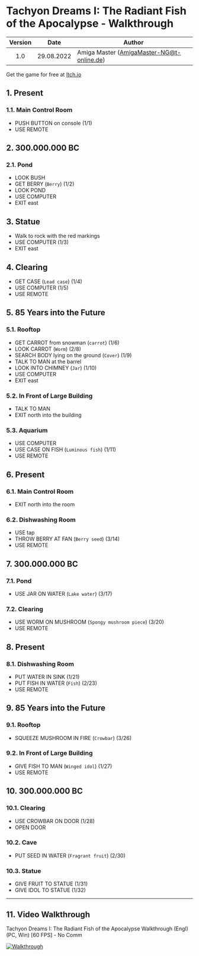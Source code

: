 # Tachyon Dreams I: The Radiant Fish of the Apocalypse - Walkthrough

| Version | Date       | Author                                    |
|:-------:|------------|-------------------------------------------|
|   1.0   | 29.08.2022 | Amiga Master (AmigaMaster-NG@t-online.de) |

Get the game for free at [Itch.io](https://cosmicvoid.itch.io/tachyon-dreams-1-the-radiant-fish-of-the-apocalypse)

## 1. Present

### 1.1. Main Control Room

- PUSH BUTTON on console (1/1)
- USE REMOTE

## 2. 300.000.000 BC

### 2.1. Pond

- LOOK BUSH
- GET BERRY (`Berry`) (1/2)
- LOOK POND
- USE COMPUTER
- EXIT east

## 3. Statue

- Walk to rock with the red markings
- USE COMPUTER (1/3)
- EXIT east

## 4. Clearing

- GET CASE (`Lead case`) (1/4)
- USE COMPUTER (1/5)
- USE REMOTE

## 5. 85 Years into the Future

### 5.1. Rooftop

- GET CARROT from snowman (`carrot`) (1/6)
- LOOK CARROT (`Worm`) (2/8)
- SEARCH BODY lying on the ground (`Cover`) (1/9)
- TALK TO MAN at the barrel
- LOOK INTO CHIMNEY (`Jar`) (1/10)
- USE COMPUTER
- EXIT east

### 5.2. In Front of Large Building

- TALK TO MAN
- EXIT north into the building

### 5.3. Aquarium

- USE COMPUTER
- USE CASE ON FISH (`Luminous fish`) (1/11)
- USE REMOTE

## 6. Present

### 6.1. Main Control Room

- EXIT north into the room

### 6.2. Dishwashing Room

- USE tap
- THROW BERRY AT FAN (`Berry seed`) (3/14)
- USE REMOTE

## 7. 300.000.000 BC

### 7.1. Pond

- USE JAR ON WATER (`Lake water`) (3/17)

### 7.2. Clearing

- USE WORM ON MUSHROOM (`Spongy mushroom piece`) (3/20)
- USE REMOTE

## 8. Present

### 8.1. Dishwashing Room

- PUT WATER IN SINK (1/21)
- PUT FISH IN WATER (`Fish`) (2/23)
- USE REMOTE

## 9. 85 Years into the Future

### 9.1. Rooftop

- SQUEEZE MUSHROOM IN FIRE (`Crowbar`) (3/26)

### 9.2. In Front of Large Building

- GIVE FISH TO MAN (`Winged idol`) (1/27)
- USE REMOTE

## 10. 300.000.000 BC

### 10.1. Clearing

- USE CROWBAR ON DOOR (1/28)
- OPEN DOOR

### 10.2. Cave

- PUT SEED IN WATER (`Fragrant fruit`) (2/30)

### 10.3. Statue

- GIVE FRUIT TO STATUE (1/31)
- GIVE IDOL TO STATUE (1/32)

--------------------------------------------------------------------------------

## 11. Video Walkthrough

Tachyon Dreams I: The Radiant Fish of the Apocalypse Walkthrough (Engl) (PC, Win) [60 FPS] - No Comm

[![Walkthrough](https://img.youtube.com/vi/LhdZTxFmMaQ/0.jpg)](https://www.youtube.com/watch?v=LhdZTxFmMaQ)
